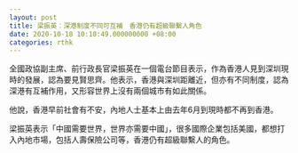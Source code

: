 ```yaml
---
layout: post
title: 梁振英︰深港制度不同可互補　香港仍有超級聯繫人角色
date: 2020-10-18 10:10:49.000000000 +08:00
categories: rthk
---
```


全國政協副主席、前行政長官梁振英在一個電台節目表示，作為香港人見到深圳現時的發展，認為要見賢思齊。他表示，香港與深圳距離近，但亦有不同制度，認為深港有互補作用，又形容世界上沒有兩個城市有如此關係。

他說，香港早前社會有不安，內地人士基本上由去年6月到現時都不再到香港。

梁振英表示「中國需要世界，世界亦需要中國」，很多國際企業包括美國，都想打入內地市場，包括人壽保險公司等，香港仍有超級聯繫人的角色。
